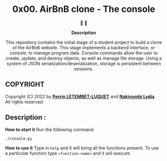 <h1 align="center">
  0x00. AirBnB clone - The console
</h1>

<p align="center">
   📄 🚀
</p>

<p align="center">
  <strong>
   Description
  </strong>
</p>

<p align="center">
This repository contains the initial stage of a student project to build a clone of the AirBnB website. This stage implements a backend interface, or console, to manage program data. Console commands allow the user to create, update, and destroy objects, as well as manage file storage. Using a system of JSON serialization/deserialization, storage is persistent between sessions.
</p>

## COPYRIGHT
Copyright (C) 2022 by [**Perrin LETEMBET-LUQUET**](https://github.com/luquetperrin) and [**Nakivumbi Lydia**](https://github.com/LYDIA299) </br>
All rights reserved

 ## Description :
 **How to start it**
 Run the following command
 ```
 ./console.py
 ```

 **How to use it**
 Type in ```help``` and it will bring all the functions present.
 To use a particular function type ```<function-name>``` and it will execute.